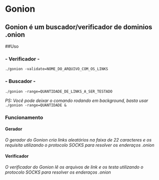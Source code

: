 # Gonion
## Gonion é um buscador/verificador de dominios .onion

##Uso
### - Verificador - 
```
./gonion -validate=NOME_DO_ARQUIVO_COM_OS_LINKS  
```  
### - Buscador - 
```
./gonion -range=QUANTIDADE_DE_LINKS_A_SER_TESTADO
```
_PS: Você pode deixar o comando rodando em background, basta usar_ ``` ./gonion -range=QUANTIDADE &``` 

### Funcionamento 
#### Gerador 
_O gerador do Gonion cria links aleatórios na faixa de 22 caracteres e os requisita utilizando o protocolo SOCKS para resolver os enderaços .onion_
#### Verificador  
_O verificador do Gonion lê os arquivos de link e os testa utilizando o protocolo SOCKS para resolver os enderaços .onion_
